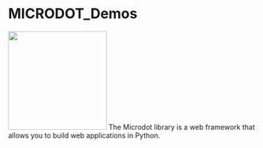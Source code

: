 # MICRODOT_Demos
<img src="https://www.robot-italy.com/media/catalog/product/cache/3/image/d43192dcd82ea942982b4b1d2a6e2479/m/i/microdot_phat_5_of_7_1024x1024.jpg" width="200px">
The Microdot library is a web framework that allows you to build web applications in Python.

